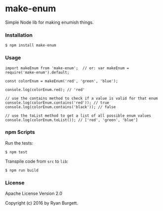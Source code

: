# make-enum
Simple Node lib for making enumish things.

### Installation
```
$ npm install make-enum
```

### Usage
```
import makeEnum from 'make-enum';  // or: var makeEnum = require('make-enum').default;

const colorEnum = makeEnum('red', 'green', 'blue');

console.log(colorEnum.red); // 'red'

// use the contains method to check if a value is valid for that enum
console.log(colorEnum.contains('red')); // true
console.log(colorEnum.contains('black')); // false

// use the toList method to get a list of all possible enum values
console.log(colorEnum.toList()); // ['red', 'green', 'blue']
```

### npm Scripts
Run the tests:
```
$ npm test
```
Transpile code from `src` to `lib`:
```
$ npm run build
```

### License
Apache License Version 2.0

Copyright (c) 2016 by Ryan Burgett.
